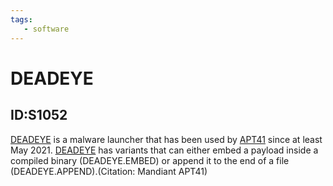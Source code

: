 ```yaml
---
tags:
   - software
---
```

# DEADEYE
## ID:S1052
[DEADEYE](/mitre/software/S1052) is a malware launcher that has been used by [APT41](/mitre/groups/G0096) since at least May 2021. [DEADEYE](/mitre/software/S1052) has variants that can either embed a payload inside a compiled binary (DEADEYE.EMBED) or append it to the end of a file (DEADEYE.APPEND).(Citation: Mandiant APT41)
